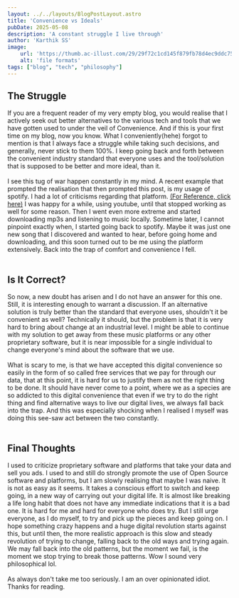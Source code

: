 ```yaml
---
layout: ../../layouts/BlogPostLayout.astro
title: 'Convenience vs Ideals'
pubDate: 2025-05-08
description: 'A constant struggle I live through'
author: 'Karthik SS'
image:
    url: 'https://thumb.ac-illust.com/29/29f72c1cd145f879fb78d4ec9ddc75a2_t.jpeg'
    alt: 'file formats'
tags: ["blog", "tech", "philosophy"]
---
```



## **The Struggle**
If you are a frequent reader of my very empty blog, you would realise that I actively seek out better alternatives to the various tech and tools that we have gotten used to under the veil of Convenience. And if this is your first time on my blog, now you know.
What I conveniently(hehe) forgot to mention is that I always face a struggle while taking such decisions, and generally, never stick to them 100%. I keep going back and forth between the convenient industry standard that everyone uses and the tool/solution that is supposed to be better and more ideal, than it.
<br><br>
I see this tug of war happen constantly in my mind. A recent example that prompted the realisation that then prompted this post, is my usage of spotify. I had a lot of criticisms regarding that platform.
<a href="https://karthikss.netlify.app/posts/post2/">(For Reference, click here)</a> I was happy for a while, using youtube, until that stopped working as well for some reason. Then I went even more extreme and started downloading mp3s and listening to music locally. Sometime later, I cannot pinpoint exactly when, I started going back to spotify. Maybe it was just one new song that I discovered and wanted to hear, before going home and downloading, and this soon turned out to be me using the platform extensively. Back into the trap of comfort and convenience I fell.
<br><br>

## **Is It Correct?**
So now, a new doubt has arisen and I do not have an answer for this one. Still, it is interesting enough to warrant a discussion. If an alternative solution is truly better than the standard that everyone uses, shouldn't it be convenient as well? Technically it should, but the problem is that it is very hard to bring about change at an industrial level. I might be able to continue with my solution to get away from these music platforms or any other proprietary software, but it is near impossible for a single individual to change everyone's mind about the software that we use.
<br><br>
What is scary to me, is that we have accepted this digital convenience so easily in the form of so called free services that we pay for through our data, that at this point, it is hard for us to justify them as not the right thing to be done. It should have never come to a point, where we as a species are so addicted to this digital convenience that even if we try to do the right thing and find alternative ways to live our digital lives, we always fall back into the trap. And this was especially shocking when I realised I myself was doing this see-saw act between the two constantly.
<br><br>

## **Final Thoughts**
I used to criticize proprietary software and platforms that take your data and sell you ads. I used to and still do strongly promote the use of Open Source software and platforms, but I am slowly realising that maybe I was naive. It is not as easy as it seems. It takes a conscious effort to switch and keep going, in a new way of carrying out your digital life. It is almost like breaking a life long habit that does not have any immediate indications that it is a bad one. It is hard for me and hard for everyone who does try. But I still urge everyone, as I do myself, to try and pick up the pieces and keep going on. I hope something crazy happens and a huge digital revolution starts against this, but until then, the more realistic approach is this slow and steady revolution of trying to change, falling back to the old ways and trying again. We may fall back into the old patterns, but the moment we fail, is the moment we stop trying to break those patterns. Wow I sound very philosophical lol.
<br><br>
As always don't take me too seriously. I am an over opinionated idiot. Thanks for reading.
